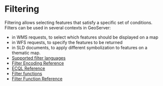 # Filtering

Filtering allows selecting features that satisfy a specific set of conditions. Filters can be used in several contexts in GeoServer:

-   in WMS requests, to select which features should be displayed on a map
-   in WFS requests, to specify the features to be returned
-   in SLD documents, to apply different symbolization to features on a thematic map.
-   [Supported filter languages](syntax/.md)
-   [Filter Encoding Reference](filter_reference.md)
-   [ECQL Reference](ecql_reference.md)
-   [Filter functions](function.md)
-   [Filter Function Reference](function_reference.md)
